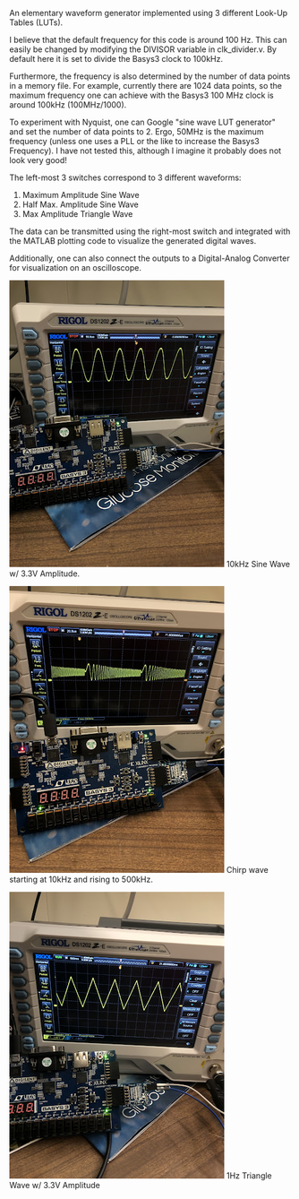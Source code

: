 An elementary waveform generator implemented using 3 different Look-Up Tables (LUTs).

I believe that the default frequency for this code is around 100 Hz. This can easily be changed by modifying the DIVISOR variable in clk_divider.v. By default here it is set to divide the Basys3 clock to 100kHz.

Furthermore, the frequency is also determined by the number of data points in a memory file. For example, currently there are 1024 data points, so the maximum frequency one can achieve with the Basys3 100 MHz clock is around 100kHz (100MHz/1000).

To experiment with Nyquist, one can Google "sine wave LUT generator" and set the number of data points to 2. Ergo, 50MHz is the maximum frequency (unless one uses a PLL or the like to increase the Basys3 Frequency). I have not tested this, although I imagine it probably does not look very good!

The left-most 3 switches correspond to 3 different waveforms:

1) Maximum Amplitude Sine Wave
2) Half Max. Amplitude Sine Wave
3) Max Amplitude Triangle Wave

The data can be transmitted using the right-most switch and integrated with the MATLAB plotting code to visualize the generated digital waves.

Additionally, one can also connect the outputs to a Digital-Analog Converter for visualization on an oscilloscope.

![Fail](https://github.com/brady-ryan/basys3_fpga/blob/main/images/digital_sine.jpg)
10kHz Sine Wave w/ 3.3V Amplitude.

![Fail](https://github.com/brady-ryan/basys3_fpga/blob/main/images/digital_chirp.jpg)
Chirp wave starting at 10kHz and rising to 500kHz.

![Fail](https://github.com/brady-ryan/basys3_fpga/blob/main/images/digital_triangle.jpg)
1Hz Triangle Wave w/ 3.3V Amplitude


